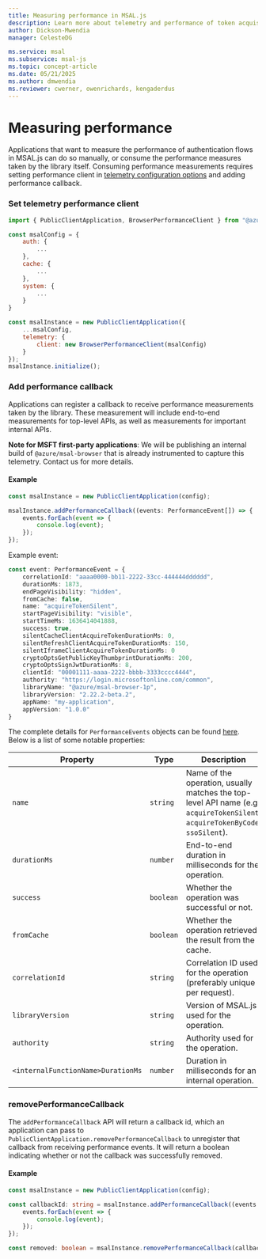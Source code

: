 ```yaml
---
title: Measuring performance in MSAL.js 
description: Learn more about telemetry and performance of token acquisition in MSAL.js
author: Dickson-Mwendia
manager: CelesteDG

ms.service: msal
ms.subservice: msal-js
ms.topic: concept-article
ms.date: 05/21/2025
ms.author: dmwendia
ms.reviewer: cwerner, owenrichards, kengaderdus
---
```


# Measuring performance

Applications that want to measure the performance of authentication flows in MSAL.js can do so manually, or consume the performance measures taken by the library itself.
Consuming performance measurements requires setting performance client in [telemetry configuration options](./configuration.md#telemetry-config-options) and adding performance callback.

### Set telemetry performance client

```javascript
import { PublicClientApplication, BrowserPerformanceClient } from "@azure/msal-browser";

const msalConfig = {
    auth: {
        ...
    },
    cache: {
        ...
    },
    system: {
        ...
    }
}

const msalInstance = new PublicClientApplication({
    ...msalConfig,
    telemetry: {
        client: new BrowserPerformanceClient(msalConfig)
    }
});
msalInstance.initialize();
```

### Add performance callback

Applications can register a callback to receive performance measurements taken by the library. These measurement will include end-to-end measurements for top-level APIs, as well as measurements for important internal APIs.

**Note for MSFT first-party applications**: We will be publishing an internal build of `@azure/msal-browser` that is already instrumented to capture this telemetry. Contact us for more details.

#### Example

```typescript
const msalInstance = new PublicClientApplication(config);

msalInstance.addPerformanceCallback((events: PerformanceEvent[]) => {
    events.forEach(event => {
        console.log(event);
    });
});
```

Example event:

```typescript
const event: PerformanceEvent = {
    correlationId: "aaaa0000-bb11-2222-33cc-444444dddddd",
	durationMs: 1873,
	endPageVisibility: "hidden",
	fromCache: false,
	name: "acquireTokenSilent",
	startPageVisibility: "visible",
	startTimeMs: 1636414041888,
	success: true,
    silentCacheClientAcquireTokenDurationMs: 0,
    silentRefreshClientAcquireTokenDurationMs: 150,
    silentIframeClientAcquireTokenDurationMs: 0
    cryptoOptsGetPublicKeyThumbprintDurationMs: 200,
    cryptoOptsSignJwtDurationMs: 8,
    clientId: "00001111-aaaa-2222-bbbb-3333cccc4444",
    authority: "https://login.microsoftonline.com/common",
    libraryName: "@azure/msal-browser-1p",
    libraryVersion: "2.22.2-beta.2",
    appName: "my-application",
    appVersion: "1.0.0"
}
```

The complete details for `PerformanceEvents` objects can be found [here](https://github.com/AzureAD/microsoft-authentication-library-for-js/blob/dev/lib/msal-common/src/telemetry/performance/PerformanceClient.ts). Below is a list of some notable properties:

| **Property**                       | Type      | Description                                                            |
| ---------------------------------- | --------- | ---------------------------------------------------------------------- |
| `name`                             | `string`  | Name of the operation, usually matches the top-level API name (e.g. `acquireTokenSilent`, `acquireTokenByCode`, `ssoSilent`). |
| `durationMs`                       | `number`  | End-to-end duration in milliseconds for the operation.                 |
| `success`                          | `boolean` | Whether the operation was successful or not.                           |
| `fromCache`                        | `boolean` | Whether the operation retrieved the result from the cache.             |
| `correlationId`                    | `string`  | Correlation ID used for the operation (preferably unique per request). |
| `libraryVersion`                   | `string`  | Version of MSAL.js used for the operation.                             |
| `authority`                        | `string`  | Authority used for the operation.                                      |
| `<internalFunctionName>DurationMs` | `number`  | Duration in milliseconds for an internal operation.                    |

### removePerformanceCallback

The `addPerformanceCallback` API will return a callback id, which an application can pass to `PublicClientApplication.removePerformanceCallback` to unregister that callback from receiving performance events. It will return a boolean indicating whether or not the callback was successfully removed.

#### Example

```typescript
const msalInstance = new PublicClientApplication(config);

const callbackId: string = msalInstance.addPerformanceCallback((events: PerformanceEvent[]) => {
    events.forEach(event => {
        console.log(event);
    });
});

const removed: boolean = msalInstance.removePerformanceCallback(callbackId);
```
